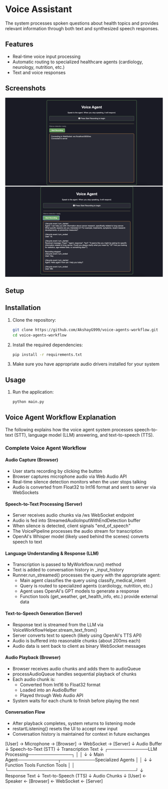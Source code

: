 # Voice Assistant

The system processes spoken questions about health topics and provides relevant information through both text and synthesized speech responses.

## Features

- Real-time voice input processing
- Automatic routing to specialized healthcare agents (cardiology, neurology, nutrition, etc.)
- Text and voice responses

## Screenshots

![Screenshot 1](https://github.com/AkshayG999/voice-agents-workflow/blob/main/public/image-1.png)
![Screenshot 2](https://github.com/AkshayG999/voice-agents-workflow/blob/main/public/image-2.png)

## Setup

## Installation

1. Clone the repository:
   ```bash
   git clone https://github.com/AkshayG999/voice-agents-workflow.git
   cd voice-agents-workflow
   ```

2. Install the required dependencies:
   ```bash
   pip install -r requirements.txt
   ```

3. Make sure you have appropriate audio drivers installed for your system

## Usage

1. Run the application:
   ```bash
   python main.py
   ```

## Voice Agent Workflow Explanation

The following explains how the voice agent system processes speech-to-text (STT), language model (LLM) answering, and text-to-speech (TTS).

### Complete Voice Agent Workflow

#### Audio Capture (Browser)
- User starts recording by clicking the button
- Browser captures microphone audio via Web Audio API
- Real-time silence detection monitors when the user stops talking
- Audio is converted from Float32 to Int16 format and sent to server via WebSockets

#### Speech-to-Text Processing (Server)
- Server receives audio chunks via /ws WebSocket endpoint
- Audio is fed into StreamedAudioInputWithEndDetection buffer
- When silence is detected, client signals "end_of_speech"
- The VoicePipeline processes the audio stream for transcription
- OpenAI's Whisper model (likely used behind the scenes) converts speech to text

#### Language Understanding & Response (LLM)
- Transcription is passed to MyWorkflow.run() method
- Text is added to conversation history in _input_history
- Runner.run_streamed() processes the query with the appropriate agent:
  - Main agent classifies the query using classify_medical_intent
  - Query is routed to specialized agents (cardiology, nutrition, etc.)
  - Agent uses OpenAI's GPT models to generate a response
  - Function tools (get_weather, get_health_info, etc.) provide external data

#### Text-to-Speech Generation (Server)
- Response text is streamed from the LLM via VoiceWorkflowHelper.stream_text_from()
- Server converts text to speech (likely using OpenAI's TTS API)
- Audio is buffered into reasonable chunks (about 200ms each)
- Audio data is sent back to client as binary WebSocket messages

#### Audio Playback (Browser)
- Browser receives audio chunks and adds them to audioQueue
- processAudioQueue handles sequential playback of chunks
- Each audio chunk is:
  - Converted from Int16 to Float32 format
  - Loaded into an AudioBuffer
  - Played through Web Audio API
- System waits for each chunk to finish before playing the next

#### Conversation Flow
- After playback completes, system returns to listening mode
- restartListening() resets the UI to accept new input
- Conversation history is maintained for context in future exchanges

[User] → Microphone → [Browser] → WebSocket → [Server]
                                              ↓
                                          Audio Buffer
                                              ↓
                                      Speech-to-Text (STT)
                                              ↓
                                      Transcription Text
                                              ↓
                          ┌─────────────LLM Processing──────────────┐
                          │                                         │
                          ↓                                         ↓
                    Main Agent─────────────┬───────────Specialized Agents
                                           │                 │
                                           ↓                 ↓
                                      Function Tools     Function Tools
                          │                                         │
                          └─────────────────────────────────────────┘
                                              ↓
                                       Response Text
                                              ↓
                                    Text-to-Speech (TTS)
                                              ↓
                                        Audio Chunks
                                              ↓
[User] ← Speaker ← [Browser] ← WebSocket ← [Server]